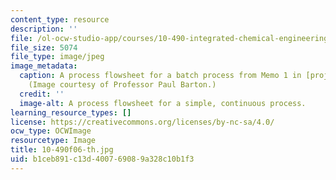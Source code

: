 ```yaml
---
content_type: resource
description: ''
file: /ol-ocw-studio-app/courses/10-490-integrated-chemical-engineering-i-fall-2006/b1ceb891c13d400769089a328c10b1f3_10-490f06-th.jpg
file_size: 5074
file_type: image/jpeg
image_metadata:
  caption: A process flowsheet for a batch process from Memo 1 in [projects](/courses/10-490-integrated-chemical-engineering-i-fall-2006/pages/projects).
    (Image courtesy of Professor Paul Barton.)
  credit: ''
  image-alt: A process flowsheet for a simple, continuous process.
learning_resource_types: []
license: https://creativecommons.org/licenses/by-nc-sa/4.0/
ocw_type: OCWImage
resourcetype: Image
title: 10-490f06-th.jpg
uid: b1ceb891-c13d-4007-6908-9a328c10b1f3
---
```

